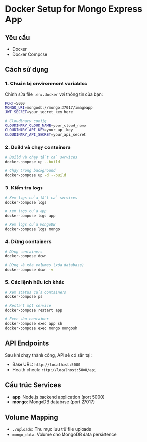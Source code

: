 # Docker Setup for Mongo Express App

## Yêu cầu

- Docker
- Docker Compose

## Cách sử dụng

### 1. Chuẩn bị environment variables

Chỉnh sửa file `.env.docker` với thông tin của bạn:

```bash
PORT=5000
MONGO_URI=mongodb://mongo:27017/imageapp
JWT_SECRET=your_secret_key_here

# Cloudinary config
CLOUDINARY_CLOUD_NAME=your_cloud_name
CLOUDINARY_API_KEY=your_api_key
CLOUDINARY_API_SECRET=your_api_secret
```

### 2. Build và chạy containers

```bash
# Build và chạy tất cả services
docker-compose up --build

# Chạy trong background
docker-compose up -d --build
```

### 3. Kiểm tra logs

```bash
# Xem logs của tất cả services
docker-compose logs

# Xem logs của app
docker-compose logs app

# Xem logs của MongoDB
docker-compose logs mongo
```

### 4. Dừng containers

```bash
# Dừng containers
docker-compose down

# Dừng và xóa volumes (xóa database)
docker-compose down -v
```

### 5. Các lệnh hữu ích khác

```bash
# Xem status của containers
docker-compose ps

# Restart một service
docker-compose restart app

# Exec vào container
docker-compose exec app sh
docker-compose exec mongo mongosh
```

## API Endpoints

Sau khi chạy thành công, API sẽ có sẵn tại:

- Base URL: `http://localhost:5000`
- Health check: `http://localhost:5000/api`

## Cấu trúc Services

- **app**: Node.js backend application (port 5000)
- **mongo**: MongoDB database (port 27017)

## Volume Mapping

- `./uploads`: Thư mục lưu trữ file uploads
- `mongo_data`: Volume cho MongoDB data persistence
